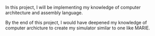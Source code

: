 In this project, I will be implementing my knowledge of computer architecture and assembly language.

By the end of this project, I would have deepened my knowledge of computer archicture to create my simulator similar to one like MARIE.